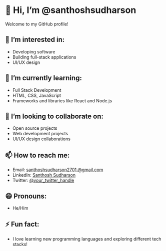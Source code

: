 # 👋 Hi, I’m @santhoshsudharson

Welcome to my GitHub profile!

## 👀 I’m interested in:
- Developing software
- Building full-stack applications
- UI/UX design

## 🌱 I’m currently learning:
- Full Stack Development
- HTML, CSS, JavaScript
- Frameworks and libraries like React and Node.js

## 💞️ I’m looking to collaborate on:
- Open source projects
- Web development projects
- UI/UX design collaborations

## 📫 How to reach me:
- Email: [santhoshsudharson2701.@gmail.com](mailto:your.email@example.com)
- LinkedIn: [Santhosh Sudharson](https://www.linkedin.com/in/santhoshsudharson)
- Twitter: [@your_twitter_handle](https://twitter.com/your_twitter_handle)

## 😄 Pronouns:
- He/Him

## ⚡ Fun fact:
- I love learning new programming languages and exploring different tech stacks!

<!---
santhoshsudharson/santhoshsudharson is a ✨ special ✨ repository because its `README.md` (this file) appears on your GitHub profile.
You can click the Preview link to take a look at your changes.
--->
